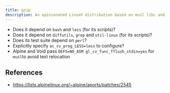 ```yaml
---
title: gzip
description: An opinionated Linux® distribution based on musl libc and toybox
---
```


- Does it depend on `bash` and `less` (for its scripts)?
- Does it depend on `diffutils`, `grep` and `util-linux` (for its scripts)?
- Does its test suite depend on `perl`?
- Explicitly specify `ac_cv_prog_LESS=less` to configure?
- Alpine and Void pass `DEFS=NO_ASM gl_cv_func_fflush_stdin=yes` for `musl`to avoid text relocation

## References
- https://lists.alpinelinux.org/~alpine/aports/patches/2545
